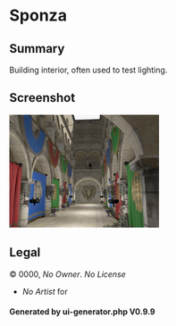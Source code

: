 # Sponza

## Summary

Building interior, often used to test lighting.

## Screenshot

![screenshot](screenshot/screenshot.jpg)

## Legal

&copy; 0000, _No Owner_. _No License_
 - _No Artist_ for 

#### Generated by ui-generator.php V0.9.9